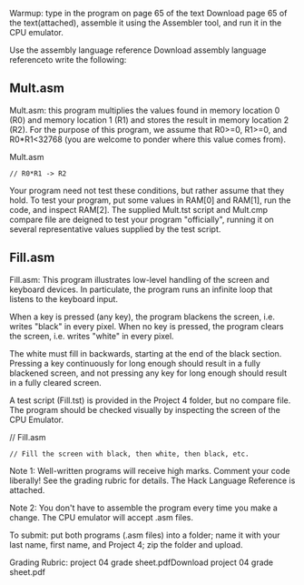 Warmup: type in the program on page 65 of the text Download page 65 of the text(attached), assemble it using the Assembler tool, and run it in the CPU emulator.

Use the assembly language reference Download assembly language referenceto write the following:

## Mult.asm

Mult.asm: this program multiplies the values found in memory location 0 (R0) and memory location 1 (R1) and stores the result in memory location 2 (R2). For the purpose of this program, we assume that R0>=0, R1>=0, and R0*R1<32768 (you are welcome to ponder where this value comes from). 

Mult.asm
```
// R0*R1 -> R2
```

Your program need not test these conditions, but rather assume that they hold. To test your program, put some values in RAM[0] and RAM[1], run the code, and inspect RAM[2]. The supplied Mult.tst script and Mult.cmp compare file are deigned to test your program "officially", running it on several representative values supplied by the test script.

## Fill.asm

Fill.asm: This program illustrates low-level handling of the screen and keyboard devices. In particulate, the program runs an infinite loop that listens to the keyboard input. 

When a key is pressed (any key), the program blackens the screen, i.e. writes "black" in every pixel. When no key is pressed, the program clears the screen, i.e. writes "white" in every pixel. 

The white must fill in backwards, starting at the end of the black section. Pressing a key continuously for long enough should result in a fully blackened screen, and not pressing any key for long enough should result in a fully cleared screen. 

A test script (Fill.tst) is provided in the Project 4 folder, but no compare file. The program should be checked visually by inspecting the screen of the CPU Emulator.

// Fill.asm
```
// Fill the screen with black, then white, then black, etc.
```

Note 1: Well-written programs will receive high marks. Comment your code liberally! See the grading rubric for details. The Hack Language Reference is attached.

Note 2: You don't have to assemble the program every time you make a change. The CPU emulator will accept .asm files.

To submit: put both programs (.asm files) into a folder; name it with your last name, first name, and Project 4; zip the folder and upload.

Grading Rubric: project 04 grade sheet.pdfDownload project 04 grade sheet.pdf
